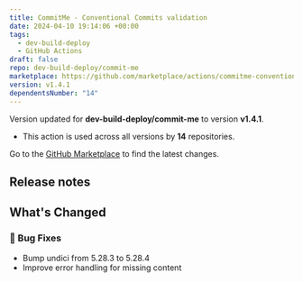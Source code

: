 ```yaml
---
title: CommitMe - Conventional Commits validation
date: 2024-04-10 19:14:06 +00:00
tags:
  - dev-build-deploy
  - GitHub Actions
draft: false
repo: dev-build-deploy/commit-me
marketplace: https://github.com/marketplace/actions/commitme-conventional-commits-validation
version: v1.4.1
dependentsNumber: "14"
---
```



Version updated for **dev-build-deploy/commit-me** to version **v1.4.1**.
- This action is used across all versions by **14** repositories.

Go to the [GitHub Marketplace](https://github.com/marketplace/actions/commitme-conventional-commits-validation) to find the latest changes.

## Release notes

## What's Changed



### 🐛 Bug Fixes

- Bump undici from 5.28.3 to 5.28.4
- Improve error handling for missing content


